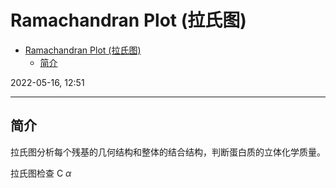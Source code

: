 # Ramachandran Plot (拉氏图)

- [Ramachandran Plot (拉氏图)](#ramachandran-plot-拉氏图)
  - [简介](#简介)

2022-05-16, 12:51
***

## 简介

拉氏图分析每个残基的几何结构和整体的结合结构，判断蛋白质的立体化学质量。 

拉氏图检查 C $\alpha$
